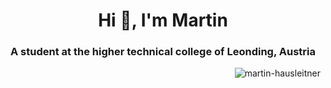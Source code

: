 <h1 align="center">Hi 👋, I'm Martin</h1>
<h3 align="center">A student at the higher technical college of Leonding, Austria</h3>



<p align="left">
</p>

<p>&nbsp;<img align="right" src="https://github-readme-stats.vercel.app/api?username=martin-hausleitner&show_icons=true&locale=en" alt="martin-hausleitner" /></p>


